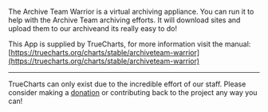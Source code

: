 The Archive Team Warrior is a virtual archiving appliance. You can run it to help with the Archive Team archiving efforts. It will download sites and upload them to our archiveand its really easy to do!

This App is supplied by TrueCharts, for more information visit the manual: [https://truecharts.org/charts/stable/archiveteam-warrior](https://truecharts.org/charts/stable/archiveteam-warrior)

---

TrueCharts can only exist due to the incredible effort of our staff.
Please consider making a [donation](https://truecharts.org/sponsor) or contributing back to the project any way you can!
